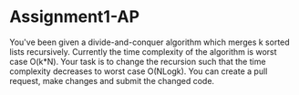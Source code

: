 # Assignment1-AP

You've been given a divide-and-conquer algorithm which merges k sorted lists recursively. Currently the time complexity of the algorithm is worst case O(k*N).
Your task is to change the recursion such that the time complexity decreases to worst case O(NLogk).
You can create a pull request, make changes and submit the changed code.
